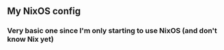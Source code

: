 ## My NixOS config

### Very basic one since I'm only starting to use NixOS (and don't know Nix yet)

